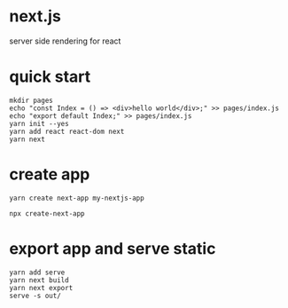 # next.js

server side rendering for react

# quick start

```
mkdir pages
echo "const Index = () => <div>hello world</div>;" >> pages/index.js
echo "export default Index;" >> pages/index.js
yarn init --yes
yarn add react react-dom next
yarn next
```

# create app

`yarn create next-app my-nextjs-app`

`npx create-next-app`


# export app and serve static

```
yarn add serve
yarn next build
yarn next export
serve -s out/
```
